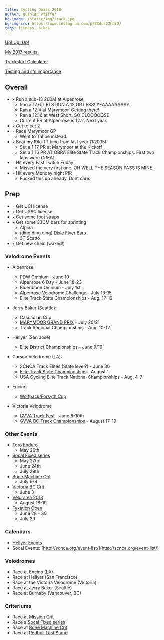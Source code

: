 ```yaml
---
title: Cycling Goals 2018
author: Quinlan Pfiffer
bg-image: /static/img/track.jpg
bg-img-src: https://www.instagram.com/p/BXdcs2ZhDr2/
tags: fitness, bikes
---
```


[Up! Up! Up!](http://upupup.aboc.com.au/the-book)

[My 2017 results.](http://obra.org/people/136287/2017)

[Trackstart Calculator](https://www.trackstarcalculator.com/)

[Testing and it's importance](https://www.trackcyclingacademy.com/blog/why-is-testing-in-track-cycling-so-important)

## Overall
* `x` Run a sub-13 200M at Alpenrose
    * Ran a 12.6. LETS RUN A 12 OR LESS! YEAAAAAAAAA
    * Ran a 12.4 at Marymoor. Getting there!
    * Ran a 12.16 at West Short. SO CLOOOOOSE
    * Current PR at Alpenrose is 12.2. Next year.
* `x` Get to cat 2
* `-` Race Marymoor GP
    * Went to Tahoe instead.
* `x` Beat my Kilo TT time from last year (1:20.15)
    * Set a 1:17 PR at Marymoor at the Kickoff
    * Set a 1:16 PR AT OBRA Elite State Track Championships. First two laps were GREAT.
* `-` Hit every Fast Twitch Friday
    * Missed the very first one. OH WELL THE SEASON PASS IS MINE.
* `-` Hit every Monday night PIR
    * Fucked this up already. Dont care.

## Prep
* `-` Get UCI license
* `x` Get USAC license
* `x` Get some [foot straps](https://www.blsglobal.net/int/product/velcro-toe-straps/)
* `x` Get some 33CM bars for sprinting
    * Alpina
    * (ding ding ding) [Dixie Flyer Bars](https://www.instagram.com/p/Bg37AwEDAlH/)
    * 3T Scatto
* `x` Get new chain (waxed!)

### Velodrome Events
* Alpenrose
    * PDW Omnium - June 10
    * Alpenrose 6 Day - June 18-23
    * Blueribbon Omnium - July 1st
    * Alpenrose Velodrome Challenge - July 13-15
    * Elite Track State Championships - Aug. 17-19
* Jerry Baker (Seattle):
    * Cascadian Cup
    * [MARYMOOR GRAND PRIX](https://www.instagram.com/p/Bg7Q7gyBBXx/) - July 20/21
    * Track Regional Championships - Aug. 10-12
* Hellyer (San Jose):
    * Elite District Championships - June 9/10

* Carson Velodrome (LA):
    * SCNCA Track Elites (State level?) - June 30
    * [Elite Track State Championships](http://scnca.org/event-list/) - August 1
    * USA Cycling Elite Track National Championships - Aug. 4-7
* Encino
    * [Wolfpack/Forsyth Cup](https://www.facebook.com/events/149070722558476/)
* Victoria Velodrome
    * [GVVA Track Fest](https://www.facebook.com/photo.php?fbid=10156181479103665&set=gm.570330699991000&type=3&theater) -  June 8-10th
    * [GVVA BC Track Championships](https://www.gvva.bc.ca/events/2018-08/) -
      August 17-19

### Other Events
* [Toro Enduro](http://www.californiaenduroseries.com/2016/01/01/2017-toro-enduro/)
    * May 26th
* [Socal Fixed series](https://socalfixedseries.com/)
    * May 27th
    * June 24th
    * July 29th
* [Bone Machine Crit](http://bonemachinecrit.com/)
    * July 6-8
* [Victoria BC Crit](https://www.victoriabikerace.com/fixed-gear-crit)
    * June 3
* [Velorama 2018](https://www.veloramafestival.com/)
    * August 18-19
* [Fyxation Open](http://www.fyxationopen.com/)
    * June 28 - 30
    * July 29

### Calendars

* [Hellyer Events](http://www.ridethetrack.com/schedule/calendar/)
* Socal Events: [http://scnca.org/event-list/](http://scnca.org/event-list/)

### Velodromes
* Race at Encino (LA)
* Race at Hellyer (San Francisco)
* Race at the Victoria Velodrome (Victoria)
* Race at Jerry Baker (Seattle)
* Race at Burnaby (Vancouver, BC)

### Criteriums
* Race at [Mission Crit](http://www.missioncrit.com/)
* Race a [Socal Fixed series](https://socalfixedseries.com/)
* Race at [Bone Machine Crit](http://www.bonemachinecrit.com/)
* Race at [Redbull Last Stand](https://laststand.splashthat.com/)
